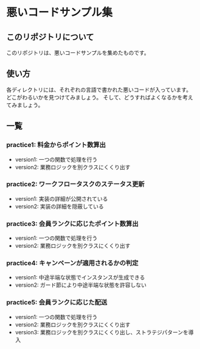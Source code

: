 # 悪いコードサンプル集

## このリポジトリについて
このリポジトリは、悪いコードサンプルを集めたものです。

## 使い方
各ディレクトリには、それぞれの言語で書かれた悪いコードが入っています。
どこがわるいかを見つけてみましょう。
そして、どうすればよくなるかを考えてみましょう。

## 一覧
### practice1: 料金からポイント数算出
- version1: 一つの関数で処理を行う
- version2: 業務ロジックを別クラスにくくり出す

### practice2: ワークフロータスクのステータス更新
- version1: 実装の詳細が公開されている
- version2: 実装の詳細を隠蔽している

### practice3: 会員ランクに応じたポイント数算出
- version1: 一つの関数で処理を行う
- version2: 業務ロジックを別クラスにくくり出す

### practice4: キャンペーンが適用されるかの判定
- version1: 中途半端な状態でインスタンスが生成できる
- version2: ガード節により中途半端な状態を許容しない

### practice5: 会員ランクに応じた配送
- version1: 一つの関数で処理を行う
- version2: 業務ロジックを別クラスにくくり出す
- version3: 業務ロジックを別クラスにくくり出し、ストラテジパターンを導入
